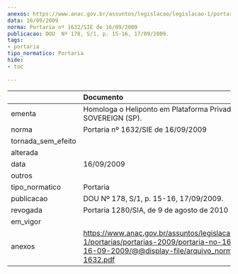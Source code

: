 ```yaml
---
anexos: https://www.anac.gov.br/assuntos/legislacao/legislacao-1/portarias/portarias-2009/portaria-no-1632-sie-de-16-09-2009/@@display-file/arquivo_norma/PA2009-1632.pdf
data: 16/09/2009
norma: Portaria nº 1632/SIE de 16/09/2009
publicacao: DOU  Nº 178, S/1, p. 15-16, 17/09/2009.
tags:
- portaria
tipo_normatico: Portaria
hide: 
- toc 
 
---
```


|                    | Documento                                                                                                                                                         |
|:-------------------|:------------------------------------------------------------------------------------------------------------------------------------------------------------------|
| ementa             | Homologa o Heliponto em Plataforma Privado RAMFORM SOVEREIGN (SP).                                                                                                |
| norma              | Portaria nº 1632/SIE de 16/09/2009                                                                                                                                |
| tornada_sem_efeito |                                                                                                                                                                   |
| alterada           |                                                                                                                                                                   |
| data               | 16/09/2009                                                                                                                                                        |
| outros             |                                                                                                                                                                   |
| tipo_normatico     | Portaria                                                                                                                                                          |
| publicacao         | DOU  Nº 178, S/1, p. 15-16, 17/09/2009.                                                                                                                           |
| revogada           | Portaria 1280/SIA, de 9 de agosto de 2010                                                                                                                         |
| em_vigor           |                                                                                                                                                                   |
| anexos             | https://www.anac.gov.br/assuntos/legislacao/legislacao-1/portarias/portarias-2009/portaria-no-1632-sie-de-16-09-2009/@@display-file/arquivo_norma/PA2009-1632.pdf |